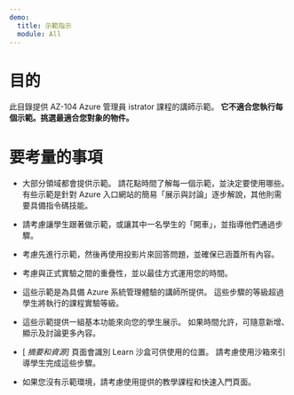 ```yaml
---
demo:
  title: 示範指示
  module: All
---
```


# 目的

此目錄提供 AZ-104 Azure 管理員 istrator 課程的講師示範。 **它不適合您執行每個示範。挑選最適合您對象的物件。**

# 要考量的事項

- 大部分領域都會提供示範。 請花點時間了解每一個示範，並決定要使用哪些。 有些示範是針對 Azure 入口網站的簡易「展示與討論」逐步解說，其他則需要具備指令碼技能。

- 請考慮讓學生跟著做示範，或讓其中一名學生的「開車」，並指導他們通過步驟。

- 考慮先進行示範，然後再使用投影片來回答問題，並確保已涵蓋所有內容。

- 考慮與正式實驗之間的重疊性，並以最佳方式運用您的時間。

- 這些示範是為具備 Azure 系統管理體驗的講師所提供。 這些步驟的等級超過學生將執行的課程實驗等級。

- 這些示範提供一組基本功能來向您的學生展示。 如果時間允許，可隨意新增、顯示及討論更多內容。

- [ *摘要和資源]* 頁面會識別 Learn 沙盒可供使用的位置。 請考慮使用沙箱來引導學生完成這些步驟。

- 如果您沒有示範環境，請考慮使用提供的教學課程和快速入門頁面。 
